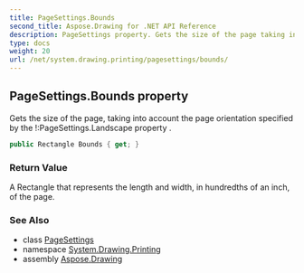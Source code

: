 ```yaml
---
title: PageSettings.Bounds
second_title: Aspose.Drawing for .NET API Reference
description: PageSettings property. Gets the size of the page taking into account the page orientation specified by the PageSettings.Landscape property 
type: docs
weight: 20
url: /net/system.drawing.printing/pagesettings/bounds/
---
```

## PageSettings.Bounds property

Gets the size of the page, taking into account the page orientation specified by the !:PageSettings.Landscape property .

```csharp
public Rectangle Bounds { get; }
```

### Return Value

A Rectangle that represents the length and width, in hundredths of an inch, of the page.

### See Also

* class [PageSettings](../)
* namespace [System.Drawing.Printing](../../pagesettings/)
* assembly [Aspose.Drawing](../../../)


